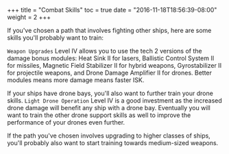 +++
title = "Combat Skills"
toc = true
date = "2016-11-18T18:56:39-08:00"
weight = 2
+++

If you've chosen a path that involves fighting other ships, here are some
skills you'll probably want to train:

`Weapon Upgrades` Level IV allows you to use the tech 2 versions of
the damage bonus modules: Heat Sink II for lasers, Ballistic Control System
II for missiles, Magnetic Field Stabilizer II for hybrid weapons, Gyrostabilizer
II for projectile weapons, and Drone Damage Amplifier II for drones. Better
modules means more damage means faster ISK.

If your ships have drone bays, you'll also want to further train your drone skills.
`Light Drone Operation` Level IV is a good investment as the increased drone
damage will benefit any ship with a drone bay. Eventually you will want to train
the other drone support skills as well to improve the performance of your drones
even further.

If the path you've chosen involves upgrading to higher classes of ships, you'll
probably also want to start training towards medium-sized weapons.
